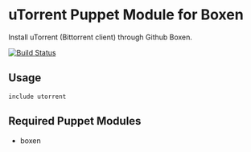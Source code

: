 # uTorrent Puppet Module for Boxen

Install uTorrent (Bittorrent client) through Github Boxen.

[![Build Status](https://travis-ci.org/nonsense/puppet-utorrent.png)](https://travis-ci.org/nonsense/puppet-utorrent)

## Usage

```puppet
include utorrent
```

## Required Puppet Modules

* boxen

